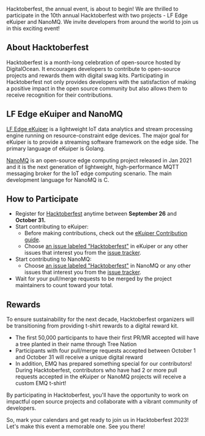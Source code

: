 Hacktoberfest, the annual event, is about to begin! We are thrilled to participate in the 10th annual Hacktoberfest with two projects - LF Edge eKuiper and NanoMQ. We invite developers from around the world to join us in this exciting event!

## About Hacktoberfest

Hacktoberfest is a month-long celebration of open-source hosted by DigitalOcean. It encourages developers to contribute to open-source projects and rewards them with digital swag kits. Participating in Hacktoberfest not only provides developers with the satisfaction of making a positive impact in the open source community but also allows them to receive recognition for their contributions.

## LF Edge eKuiper and NanoMQ

[LF Edge eKuiper](https://ekuiper.org/) is a lightweight IoT data analytics and stream processing engine running on resource-constraint edge devices. The major goal for eKuiper is to provide a streaming software framework on the edge side. The primary language of eKuiper is Golang.

[NanoMQ](https://nanomq.io/) is an open-source edge computing project released in Jan 2021 and it is the next generation of lightweight, high-performance MQTT messaging broker for the IoT edge computing scenario. The main development language for NanoMQ is C.

## How to Participate

- Register for [Hacktoberfest](https://hacktoberfest.com/) anytime between **September 26** and **October 31.**
- Start contributing to eKuiper:
  - Before making contributions, check out the [eKuiper Contribution guide](https://github.com/lf-edge/ekuiper/blob/master/CONTRIBUTING.md).
  - Choose [an issue labeled "Hacktoberfest"](https://github.com/lf-edge/ekuiper/issues?q=is%3Aopen+is%3Aissue+label%3Ahacktoberfest) in eKuiper or any other issues that interest you from the [issue tracker](https://github.com/lf-edge/ekuiper/issues).
- Start contributing to NanoMQ:
  - Choose [an issue labeled "Hacktoberfest"](https://github.com/nanomq/nanomq/issues?q=is%3Aissue+is%3Aopen+label%3AHacktoberfest) in NanoMQ or any other issues that interest you from the [issue tracker](https://github.com/nanomq/nanomq/issues).
- Wait for your pull/merge requests to be merged by the project maintainers to count toward your total.

## Rewards

To ensure sustainability for the next decade, Hacktoberfest organizers will be transitioning from providing t-shirt rewards to a digital reward kit.

- The first 50,000 participants to have their first PR/MR accepted will have a tree planted in their name through Tree Nation
- Participants with four pull/merge requests accepted between October 1 and October 31 will receive a unique digital reward
- In addition, EMQ has prepared something special for our contributors! During Hacktoberfest, contributors who have had 2 or more pull requests accepted in the eKuiper or NanoMQ projects will receive a custom EMQ t-shirt!

 

By participating in Hacktoberfest, you'll have the opportunity to work on impactful open source projects and collaborate with a vibrant community of developers.

So, mark your calendars and get ready to join us in Hacktoberfest 2023! Let's make this event a memorable one. See you there!
